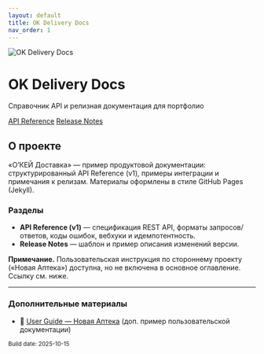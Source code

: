 ```yaml
---
layout: default
title: OK Delivery Docs
nav_order: 1
---
```


<div class="hero">
  <img src="./assets/logo.png" alt="OK Delivery Docs" class="hero-logo" />
  <h1>OK Delivery Docs</h1>
  <p class="subtitle">Справочник API и релизная документация для портфолио</p>
  <div class="hero-actions">
    <a href="./api-reference" class="btn primary">API Reference</a>
    <a href="./release-notes" class="btn">Release Notes</a>
  </div>
</div>

## О проекте
«О’КЕЙ Доставка» — пример продуктовой документации: структурированный API Reference (v1),
примеры интеграции и примечания к релизам. Материалы оформлены в стиле GitHub Pages (Jekyll).

### Разделы
- **API Reference (v1)** — спецификация REST API, форматы запросов/ответов, коды ошибок, вебхуки и идемпотентность.
- **Release Notes** — шаблон и пример описания изменений версии.

<div class="note">
  <strong>Примечание.</strong> Пользовательская инструкция по стороннему проекту («Новая Аптека») доступна,
  но не включена в основное оглавление. Ссылку см. ниже.
</div>

---

### Дополнительные материалы
- 📄 <a href="./user-guide-newapteka">User Guide — Новая Аптека</a> (доп. пример пользовательской документации)

<small>Build date: 2025-10-15</small>
